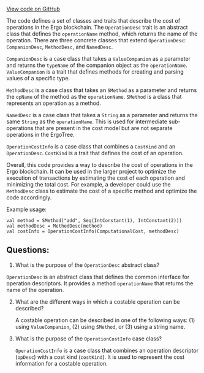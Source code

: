 [View code on GitHub](sigmastate-interpreterhttps://github.com/ScorexFoundation/sigmastate-interpreter/interpreter/shared/src/main/scala/sigmastate/interpreter/OperationDesc.scala)

The code defines a set of classes and traits that describe the cost of operations in the Ergo blockchain. The `OperationDesc` trait is an abstract class that defines the `operationName` method, which returns the name of the operation. There are three concrete classes that extend `OperationDesc`: `CompanionDesc`, `MethodDesc`, and `NamedDesc`. 

`CompanionDesc` is a case class that takes a `ValueCompanion` as a parameter and returns the `typeName` of the companion object as the `operationName`. `ValueCompanion` is a trait that defines methods for creating and parsing values of a specific type. 

`MethodDesc` is a case class that takes an `SMethod` as a parameter and returns the `opName` of the method as the `operationName`. `SMethod` is a class that represents an operation as a method. 

`NamedDesc` is a case class that takes a `String` as a parameter and returns the same `String` as the `operationName`. This is used for intermediate sub-operations that are present in the cost model but are not separate operations in the ErgoTree.

`OperationCostInfo` is a case class that combines a `CostKind` and an `OperationDesc`. `CostKind` is a trait that defines the cost of an operation. 

Overall, this code provides a way to describe the cost of operations in the Ergo blockchain. It can be used in the larger project to optimize the execution of transactions by estimating the cost of each operation and minimizing the total cost. For example, a developer could use the `MethodDesc` class to estimate the cost of a specific method and optimize the code accordingly. 

Example usage:

```
val method = SMethod("add", Seq(IntConstant(1), IntConstant(2)))
val methodDesc = MethodDesc(method)
val costInfo = OperationCostInfo(ComputationalCost, methodDesc)
```
## Questions: 
 1. What is the purpose of the `OperationDesc` abstract class?
   
   `OperationDesc` is an abstract class that defines the common interface for operation descriptors. It provides a method `operationName` that returns the name of the operation.

2. What are the different ways in which a costable operation can be described?
   
   A costable operation can be described in one of the following ways: (1) using `ValueCompanion`, (2) using `SMethod`, or (3) using a string name.

3. What is the purpose of the `OperationCostInfo` case class?
   
   `OperationCostInfo` is a case class that combines an operation descriptor (`opDesc`) with a cost kind (`costKind`). It is used to represent the cost information for a costable operation.